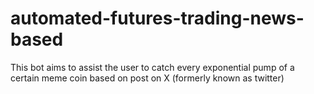 # automated-futures-trading-news-based
This bot aims to assist the user to catch every exponential pump of a certain meme coin based on post on X (formerly known as twitter)

